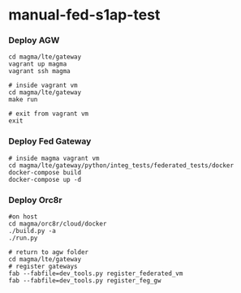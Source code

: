 # manual-fed-s1ap-test

### Deploy AGW
```
cd magma/lte/gateway
vagrant up magma
vagrant ssh magma

# inside vagrant vm
cd magma/lte/gateway
make run

# exit from vagrant vm
exit
```

### Deploy Fed Gateway
```
# inside magma vagrant vm
cd magma/lte/gateway/python/integ_tests/federated_tests/docker
docker-compose build
docker-compose up -d
```

### Deploy Orc8r
```
#on host
cd magma/orc8r/cloud/docker
./build.py -a
./run.py

# return to agw folder
cd magma/lte/gateway
# register gateways
fab --fabfile=dev_tools.py register_federated_vm
fab --fabfile=dev_tools.py register_feg_gw
```

